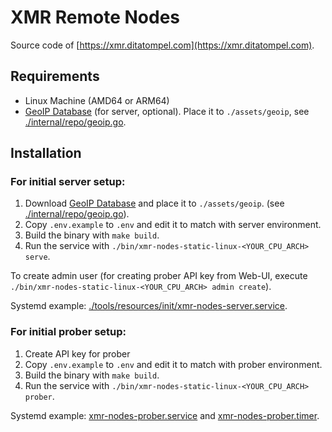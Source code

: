 # XMR Remote Nodes

Source code of [https://xmr.ditatompel.com](https://xmr.ditatompel.com).

## Requirements

- Linux Machine (AMD64 or ARM64)
- [GeoIP Database](https://dev.maxmind.com/geoip/geoip2/geolite2/) (for server, optional). Place it to `./assets/geoip`, see [./internal/repo/geoip.go](./internal/repo/geoip.go).

## Installation

### For initial server setup:

1. Download [GeoIP Database](https://dev.maxmind.com/geoip/geoip2/geolite2/) and place it to `./assets/geoip`. (see [./internal/repo/geoip.go](./internal/repo/geoip.go)).
2. Copy `.env.example` to `.env` and edit it to match with server environment.
3. Build the binary with `make build`.
4. Run the service with `./bin/xmr-nodes-static-linux-<YOUR_CPU_ARCH> serve`.

To create admin user (for creating prober API key from Web-UI, execute `./bin/xmr-nodes-static-linux-<YOUR_CPU_ARCH> admin create`).

Systemd example: [./tools/resources/init/xmr-nodes-server.service](./tools/resources/init/xmr-nodes-server.service).

### For initial prober setup:

1. Create API key for prober
2. Copy `.env.example` to `.env` and edit it to match with prober environment.
3. Build the binary with `make build`.
4. Run the service with `./bin/xmr-nodes-static-linux-<YOUR_CPU_ARCH> prober`.

Systemd example: [xmr-nodes-prober.service](./tools/resources/init/xmr-nodes-prober.service) and [xmr-nodes-prober.timer](./tools/resources/init/xmr-nodes-prober.timer).

